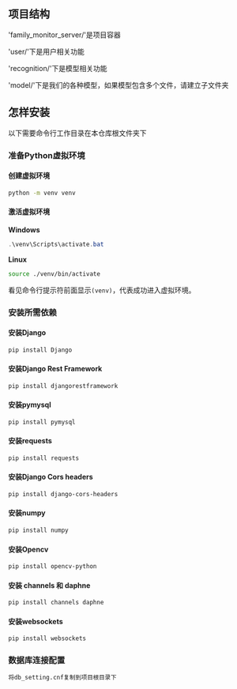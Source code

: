 ## 项目结构
'family_monitor_server/'是项目容器

'user/'下是用户相关功能

'recognition/'下是模型相关功能

'model/'下是我们的各种模型，如果模型包含多个文件，请建立子文件夹

## 怎样安装
以下需要命令行工作目录在本仓库根文件夹下
### 准备Python虚拟环境
#### 创建虚拟环境
```bash
python -m venv venv
```
#### 激活虚拟环境
**Windows**
```powershell
.\venv\Scripts\activate.bat
```

**Linux**
```bash
source ./venv/bin/activate
```
看见命令行提示符前面显示`(venv)`，代表成功进入虚拟环境。

### 安装所需依赖
#### 安装Django
```bash
pip install Django
```
#### 安装Django Rest Framework
```bash
pip install djangorestframework
```
#### 安装pymysql
```bash
pip install pymysql
```
#### 安装requests
```bash
pip install requests
```
#### 安装Django Cors headers
```bash
pip install django-cors-headers
```
#### 安装numpy
```bash
pip install numpy
```
#### 安装Opencv
```bash
pip install opencv-python
```
#### 安装 channels 和 daphne
```bash
pip install channels daphne
```
#### 安装websockets
```bash
pip install websockets
```


### 数据库连接配置
```bash
将db_setting.cnf复制到项目根目录下
```